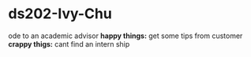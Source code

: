 # ds202-Ivy-Chu
ode to an academic advisor
**happy things:** get some tips from customer
**crappy thigs:** cant find an intern ship
